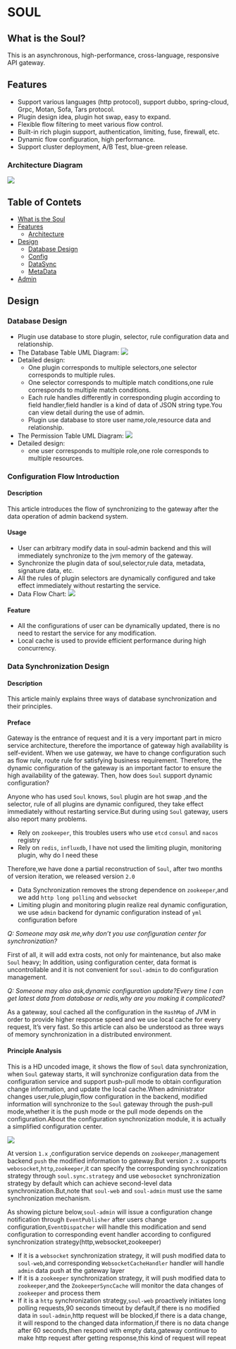# SOUL

## What is the Soul?

This is an asynchronous, high-performance, cross-language, responsive API gateway.

## Features
 - Support various languages (http protocol), support dubbo, spring-cloud, Grpc, Motan, Sofa, Tars protocol.
 - Plugin design idea, plugin hot swap, easy to expand.
 - Flexible flow filtering to meet various flow control.
 - Built-in rich plugin support, authentication, limiting, fuse, firewall, etc.
 - Dynamic flow configuration, high performance.
 - Support cluster deployment, A/B Test, blue-green release.

### Architecture Diagram

![](img/diagrams/soul-framwork.png)


## Table of Contets
 * [What is the Soul](#what-is-the-soul)
 * [Features](#features)
 	* [Architecture](#architecture-diagram)
 * [Design](#design)
 	* [Database Design](#database-design)
 	* [Config](#configuration-flow-introduction)
 	* [DataSync]()
 	* [MetaData]()
 * [Admin]()

## Design

### Database Design

 - Plugin use database to store plugin, selector, rule configuration data and relationship.
 - The Database Table UML Diagram: 
 ![](img/diagrams/database_table.png)
 - Detailed design:
	* One plugin corresponds to multiple selectors,one selector corresponds to multiple rules.
  	* One selector corresponds to multiple match conditions,one rule corresponds to multiple match conditions.
  	* Each rule handles differently in corresponding plugin according to field handler,field handler is a kind of data of JSON string type.You can view detail during the use of admin.
  	* Plugin use database to store user name,role,resource data and relationship.
 - The Permission Table UML Diagram: 
 ![](img/diagrams/database_permissions.png)
 - Detailed design:
  	* one user corresponds to multiple role,one role corresponds to multiple resources.

### Configuration Flow Introduction

#### Description

This article introduces the flow of synchronizing to the gateway after the data operation of admin backend system.

#### Usage

 - User can arbitrary modify data in soul-admin backend and this will immediately synchronize to the jvm memory of the gateway.
 - Synchronize the plugin data of soul,selector,rule data, metadata, signature data, etc.
 - All the rules of plugin selectors are dynamically configured and take effect immediately without restarting the service.
 - Data Flow Chart: 
 ![](img/diagrams/data_flow.png)

#### Feature
 
 - All the configurations of user can be dynamically updated, there is no need to restart the service for any modification.
 - Local cache is used to provide efficient performance during high concurrency.


### Data Synchronization Design

#### Description

This article mainly explains three ways of database synchronization and their principles.

#### Preface

Gateway is the entrance of request and it is a very important part in micro service architecture, therefore the importance of gateway high availability is self-evident. When we use gateway, we have to change configuration such as flow rule, route rule for satisfying business requirement. Therefore, the dynamic configuration of the gateway is an important factor to ensure the high availability of the gateway. Then, how does `Soul` support dynamic configuration?

Anyone who has used `Soul` knows, `Soul` plugin are hot swap ,and the selector, rule of all plugins are dynamic configured, they take effect immediately without restarting service.But during using `Soul` gateway, users also report many problems.

 - Rely on `zookeeper`, this troubles users who use `etcd` `consul` and `nacos` registry
 - Rely on `redis`, `influxdb`, I have not used the limiting plugin, monitoring plugin, why do I need these

Therefore,we have done a partial reconstruction of `Soul`, after two months of version iteration, we released version `2.0`

 - Data Synchronization removes the strong dependence on `zookeeper`,and we add `http long polling` and `websocket`
 - Limiting plugin and monitoring plugin realize real dynamic configuration, we use `admin` backend for dynamic configuration instead of `yml` configuration before

*Q: Someone may ask me,why don’t you use configuration center for synchronization?*

First of all, it will add extra costs, not only for maintenance, but also make `Soul` heavy; In addition, using configuration center, data format is uncontrollable and it is not convenient for `soul-admin` to do configuration management.

*Q: Someone may also ask,dynamic configuration update?Every time I can get latest data from database or redis,why are you making it complicated?*

As a gateway, soul cached all the configuration in the `HashMap` of JVM in order to provide higher response speed and we use local cache for every request, It’s very fast. So this article can also be understood as three ways of memory synchronization in a distributed environment.

#### Principle Analysis

This is a HD uncoded image, it shows the flow of `Soul` data synchronization, when `Soul` gateway starts, it will synchronize configuration data from the configuration service and support push-pull mode to obtain configuration change information, and update the local cache.When administrator changes user,rule,plugin,flow configuration in the backend, modified information will synchronize to the `Soul` gateway through the push-pull mode,whether it is the push mode or the pull mode depends on the configuration.About the configuration synchronization module, it is actually a simplified configuration center. 

![](img/diagrams/soul_admin_config.png)

At version `1.x` ,configuration service depends on `zookeeper`,management backend `push` the modified information to gateway.But version `2.x` supports `webosocket`,`http`,`zookeeper`,it can specify the corresponding synchronization strategy through `soul.sync.strategy` and use `webosocket` synchronization strategy by default which can achieve second-level data synchronization.But,note that `soul-web` and `soul-admin` must use the same synchronization mechanism.

As showing picture below,`soul-admin` will issue a configuration change notification through `EventPublisher` after users change configuration,`EventDispatcher` will handle this modification and send configuration to corresponding event handler according to configured synchronization strategy(http,websocket,zookeeper)

 - If it is a `websocket` synchronization strategy, it will push modified data to `soul-web`,and corresponding `WebsocketCacheHandler` handler will handle `admin` data push at the gateway layer
 - If it is a `zookeeper` synchronization strategy, it will push modified data to `zookeeper`,and the `ZookeeperSyncCache` will monitor the data changes of `zookeeper` and process them
 - If it is a `http` synchronization strategy,`soul-web` proactively initiates long polling requests,90 seconds timeout by default,if there is no modified data in `soul-admin`,http request will be blocked,if there is a data change, it will respond to the changed data information,if there is no data change after 60 seconds,then respond with empty data,gateway continue to make http request after getting response,this kind of request will repeat 